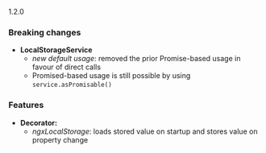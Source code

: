 <a name="1.2.0">1.2.0</a>

### Breaking changes

* **LocalStorageService**
  * _new default usage_: removed the prior Promise-based usage in favour of direct calls
  * Promised-based usage is still possible by using `service.asPromisable()`

### Features

* **Decorator:**
  * _ngxLocalStorage_: loads stored value on startup and stores value on property change